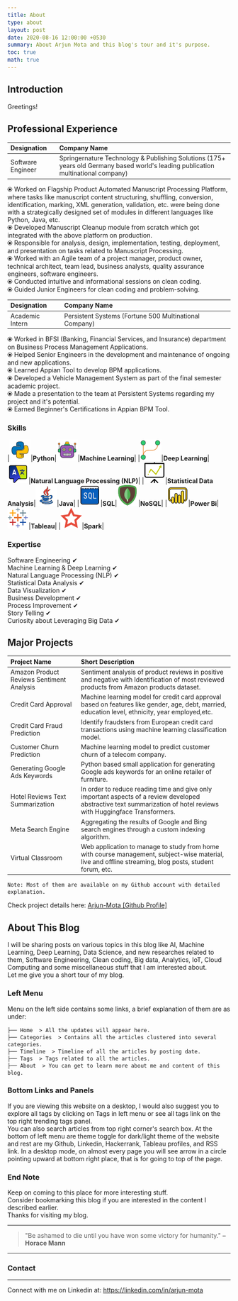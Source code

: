 ```yaml
---
title: About
type: about
layout: post
date: 2020-08-16 12:00:00 +0530
summary: About Arjun Mota and this blog's tour and it's purpose.
toc: true
math: true
---
```


## Introduction
Greetings!<br/>

## Professional Experience  

|Designation|Company Name|
|:---|:----|
|Software Engineer | Springernature Technology & Publishing Solutions (175+ years old Germany based world's leading publication multinational company) |

⦿ Worked on Flagship Product Automated Manuscript Processing Platform, where tasks like manuscript content structuring, shuffling, conversion, identification, marking, XML generation, validation, etc. were being done with a strategically designed set of modules in different languages like Python, Java, etc.<br/>
⦿ Developed Manuscript Cleanup module from scratch which got integrated with the above platform on production.  <br/>
⦿ Responsible for analysis, design, implementation, testing, deployment, and presentation on tasks related to Manuscript Processing.  <br/>
⦿ Worked with an Agile team of a project manager, product owner, technical architect, team lead, business analysts, quality assurance engineers, software engineers.<br/>
⦿ Conducted intuitive and informational sessions on clean coding.  <br/>
⦿ Guided Junior Engineers for clean coding and problem-solving.<br/>

|Designation|Company Name|
|:---|:----|
|Academic Intern | Persistent Systems (Fortune 500 Multinational Company) |

⦿ Worked in BFSI (Banking, Financial Services, and Insurance) department on Business Process Management Applications.  <br/>
⦿ Helped Senior Engineers in the development and maintenance of ongoing and new applications.  <br/>
⦿ Learned Appian Tool to develop BPM applications.  <br/>
⦿ Developed a Vehicle Management System as part of the final semester academic project.  <br/>
⦿ Made a presentation to the team at Persistent Systems regarding my project and it's potential.  <br/>
⦿ Earned Beginner's Certifications in Appian BPM Tool.<br/>
  
### Skills

|<img src="/assets/img/icons/python.png" alt="python">|**Python**|<img src="/assets/img/icons/machine_learning.png" alt="machine learning">|**Machine Learning**|
|<img src="/assets/img/icons/deep_learning.png" alt="deep learning">|**Deep Learning**|<img src="/assets/img/icons/nlp.png" alt="NLP">|**Natural Language Processing (NLP)**|
|<img src="/assets/img/icons/statistical_analysis.png" alt="statistical data analysis">|**Statistical Data Analysis**|<img src="/assets/img/icons/java.png" alt="java">|**Java**|
|<img src="/assets/img/icons/sql.png" alt="sql">|**SQL**|<img src="/assets/img/icons/nosql.png" alt="nosql">|**NoSQL**|
|<img src="/assets/img/icons/powerbi.png" alt="powerbi">|**Power Bi**|<img src="/assets/img/icons/tableau_icon.png" alt="tableau">|**Tableau**|
|<img src="/assets/img/icons/spark.png" alt="spark">|**Spark**|


### Expertise  

Software Engineering ✔  
Machine Learning & Deep Learning ✔  
Natural Language Processing (NLP) ✔  
Statistical Data Analysis ✔  
Data Visualization ✔  
Business Development ✔  
Process Improvement ✔  
Story Telling ✔  
Curiosity about Leveraging Big Data ✔  

## Major Projects

|Project Name|Short Description|
|:---|:----|
|Amazon Product Reviews Sentiment Analysis | Sentiment analysis of product reviews in positive and negative with Identification of most reviewed products from Amazon products dataset. |
|Credit Card Approval | Machine learning model for credit card approval based on features like gender, age, debt, married, education level, ethnicity, year employed,etc. |
|Credit Card Fraud Prediction | Identify fraudsters from European credit card transactions using machine learning classification model. |
|Customer Churn Prediction | Machine learning model to predict customer churn of a telecom company. |
|Generating Google Ads Keywords | Python based small application for generating Google ads keywords for an online retailer of furniture. |
|Hotel Reviews Text Summarization | In order to reduce reading time and give only important aspects of a review developed abstractive text summarization of hotel reviews with Huggingface Transformers. |
|Meta Search Engine | Aggregating the results of Google and Bing search engines through a custom indexing algorithm. |
|Virtual Classroom | Web application to manage to study from home with course management, subject-wise material, live and offline streaming, blog posts, student forum, etc. |

```
Note: Most of them are available on my Github account with detailed explanation.
```

Check project details here: <a href="https://github.com/Arjun-Mota"><i class="fab fa-github"></i> Arjun-Mota [Github Profile]</a>

## About This Blog

I will be sharing posts on various topics in this blog like AI, Machine Learning, Deep Learning, Data Science, and new researches related to them, Software Engineering, Clean coding, Big data, Analytics, IoT, Cloud Computing and some miscellaneous stuff that I am interested about.<br/>
Let me give you a short tour of my blog.

### Left Menu

Menu on the left side contains some links, a brief explanation of them are as under:

```terminal
├── Home  > All the updates will appear here.
├── Categories  > Contains all the articles clustered into several categories.
├── Timeline  > Timeline of all the articles by posting date.
├── Tags  > Tags related to all the articles.
├── About  > You can get to learn more about me and content of this blog.
```

### Bottom Links and Panels

If you are viewing this website on a desktop, I would also suggest you to explore all tags by clicking on Tags in left menu or see all tags link on the top right  trending tags panel.<br/>
You can also search articles from top right corner's search box. At the bottom of left menu are theme toggle for dark/light theme of the website and rest are my Github, Linkedin, Hackerrank, Tableau profiles, and RSS link. In a desktop mode, on almost every page you will see arrow in a circle pointing upward at bottom right place, that is for going to top of the page.

### End Note

Keep on coming to this place for more interesting stuff.<br/>
Consider bookmarking this blog if you are interested in the content I described earlier.<br/>
Thanks for visiting my blog.
<hr>

>\"Be ashamed to die until you have won some victory for humanity.\" <b>–Horace Mann</b>
<hr>

### Contact
<hr>

Connect with me on Linkedin at: 
<a href="https://www.linkedin.com/in/{{ site.linkedin.username }}" target="_blank" style="color: 007bb6; brightness(30%);">
    <i class="fab fa-linkedin"></i> https://linkedin.com/in/arjun-mota
  </a>